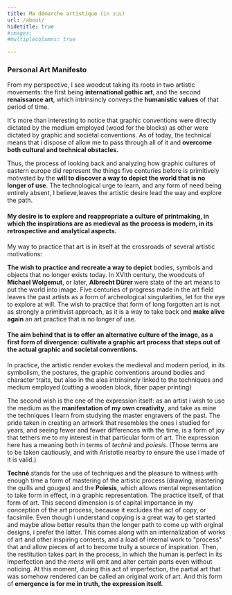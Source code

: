 ```yaml
---
title: Ma démarche artistique (in 🇫🇷)
url: /about/
hidetitle: true
#images:
#multiplecolumns: true

---
```



### Personal Art Manifesto 


From my perspective, I see woodcut taking its roots in two artistic movements: the first being **international gothic art**, and the second **renaissance art**, which intrinsincly conveys the **humanistic values** of that period of time.

It's more than interesting to notice that graphic conventions were directly dictated by the medium employed (wood for the blocks) as other were dictated by graphic and societal conventions. 
As of today, the technical means that i dispose of allow me to pass through all of it and **overcome both cultural and technical obstacles.**

Thus, the process of looking back and analyzing how graphic cultures of eastern europe did represent the things five centuries before is primitively motivated by the **will to discover a way to depict the world that is no longer of use**. The technological urge to learn, and any form of need being entirely absent, I believe,leaves the artistic desire lead the way and explore the path.

#### My desire is to explore and reappropriate a culture of printmaking, in which the inspirations are as medieval as the process is modern, in its retrospective and analytical aspects.

My way to practice that art is in itself at the crossroads of several artistic motivations:

**The wish to practice and recreate a way to depict** bodies, symbols and objects that no longer exists today. In XVIth century, the woodcuts of **Michael Wolgemut**, or later, **Albrecht Dürer** were state of the art means to put the world into image. Five centuries of progress made in the art field leaves the past artists as a form of archeological singularities, let for the eye to explore at will. 
The wish to practice that form of long forgotten art is not as strongly a primitivist approach, as it is a way to take back and **make alive again** an art practice that is no longer of use. 
#### The aim behind that is to offer an alternative culture of the image, as a first form of divergence: cultivate a graphic art process that steps out of the actual graphic and societal conventions.

In practice, the artistic render evokes the medieval and modern period, in its symbolism, the postures, the graphic conventions around bodies and character traits, but also in the alea intrinsincly linked to the techniques and medium employed (cutting a wooden block, fiber paper printing)

The second wish is the one of the expression itself: as an artist i wish to use the medium as the **manifestation of my own creativity**, and take as mine the techniques I learn from studying the master engravers of the past. The pride taken in creating an artwork that resembles the ones i studied for years, and seeing fewer and fewer differences with the time, is a form of joy that tethers me to my interest in that particular form of art.
The expression here has a meaning both in terms of *technè* and *poiesis*. (Those terms are to be taken cautiously, and with Aristotle nearby to ensure the use i made of it is valid.) 

**Technè** stands for the use of techniques and the pleasure to witness with enough time a form of mastering of the artistic process (drawing, mastering the quills and gouges)
and the 
**Poiesis**, which allows mental representation to take form in effect, in a graphic representation. The practice itself, of that form of art.
This second dimension is of capital importance in my conception of the art process, because it excludes the act of copy, or facsimile. Even though i understand copying is a great way to get started and maybe allow better results than the longer path to come up with orginal designs, i prefer the latter. This comes along with an internalization of works of art and other inspiring contents, and a load of internal work to "process" that and allow pieces of art to become trully a source of inspiration. Then, the restitution takes part in the process, in which the human is perfect in its imperfection and the *mens* will omit and alter certain parts even without noticing. At this moment, during this act of imperfection, the partial art that was somehow rendered can be called an original work of art. And this form of **emergence is for me in truth, the expression itself.**
